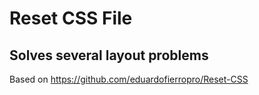 # Reset CSS File

## Solves several layout problems

Based on https://github.com/eduardofierropro/Reset-CSS
